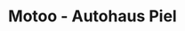 ---
title: "Motoo - Autohaus Piel"
url: /bergisch-gladbach/motoo-autohaus-piel/
shop: Autowerkstatt
---